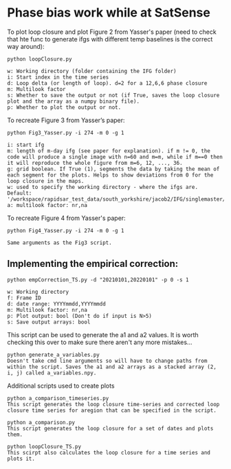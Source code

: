 # Phase bias work while at SatSense

To plot loop closure and plot Figure 2 from Yasser's paper (need to check that hte func to generate ifgs with different temp baselines is the correct way around):

	python loopClosure.py 
	
	w: Working directory (folder containing the IFG folder)
	i: Start index in the time series
	d: Loop delta (or length of loop). d=2 for a 12,6,6 phase closure
	m: Multilook factor
	s: Whether to save the output or not (if True, saves the loop closure plot and the array as a numpy binary file). 
	p: Whether to plot the output or not.

To recreate Figure 3 from Yasser’s paper: 

	python Fig3_Yasser.py -i 274 -m 0 -g 1 

	i: start ifg 
	m: length of m-day ifg (see paper for explanation). if m != 0, the code will produce a single image with n=60 and m=m, while if m==0 then it will reproduce the whole figure from m=6, 12, ..., 36.
	g: grid boolean. If True (1), segments the data by taking the mean of each segment for the plots. Helps to show deviations from 0 for the loop closure in the maps. 
	w: used to specify the working directory - where the ifgs are. Default: '/workspace/rapidsar_test_data/south_yorkshire/jacob2/IFG/singlemaster/*/*.*'
	a: multilook factor: nr,na
	
To recreate Figure 4 from Yasser's paper:

	python Fig4_Yasser.py -i 274 -m 0 -g 1
	
	Same arguments as the Fig3 script.

## Implementing the empirical correction:

	python empCorrection_TS.py -d "20210101,20220101" -p 0 -s 1
	
	w: Working directory 
	f: Frame ID
	d: date range: YYYYmmdd,YYYYmmdd
	m: Multilook factor: nr,na
	p: Plot output: bool (Don't do if input is N>5)
	s: Save output arrays: bool
	
This script can be used to generate the a1 and a2 values. It is worth checking this over to make sure there aren't any more mistakes...
	
	python generate_a_variables.py
	Doesn't take cmd line arguments so will have to change paths from within the script. Saves the a1 and a2 arrays as a stacked array (2, i, j) called a_variables.npy. 

Additional scripts used to create plots
	
	python a_comparison_timeseries.py
	This script generates the loop closure time-series and corrected loop closure time series for aregion that can be specified in the script. 
	
	python a_comparison.py
	This script generates the loop closure for a set of dates and plots them. 
	
	python loopClosure_TS.py 
	This scirpt also calculates the loop closure for a time series and plots it. 
	
	
